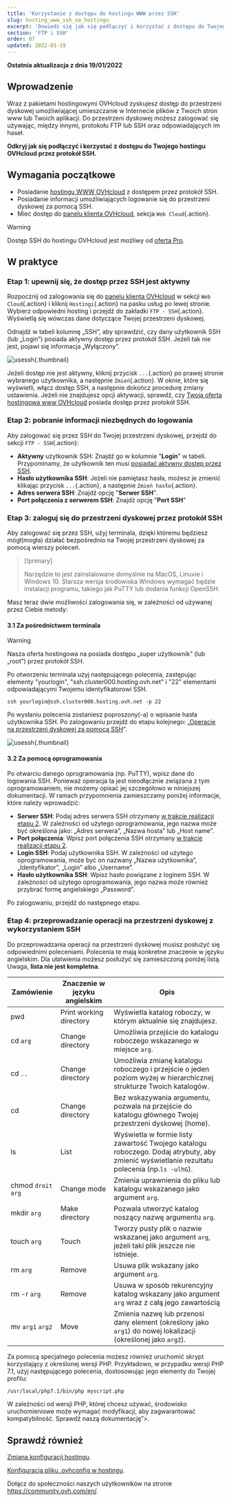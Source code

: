 ```yaml
---
title: 'Korzystanie z dostępu do hostingu WWW przez SSH'
slug: hosting_www_ssh_na_hostingu
excerpt: 'Dowiedz się jak się podłączyć i korzystać z dostępu do Twojego hostingu OVHcloud przez protokół SSH'
section: 'FTP i SSH'
order: 07
updated: 2022-01-19
---
```


**Ostatnia aktualizacja z dnia 19/01/2022**

## Wprowadzenie 

Wraz z pakietami hostingowymi OVHcloud zyskujesz dostęp do przestrzeni dyskowej umożliwiającej umieszczanie w Internecie plików z Twoich stron www lub Twoich aplikacji. Do przestrzeni dyskowej możesz zalogować się używając, między innymi, protokołu FTP lub SSH oraz odpowiadających im haseł.

**Odkryj jak się podłączyć i korzystać z dostępu do Twojego hostingu OVHcloud przez protokół SSH.**

## Wymagania początkowe

- Posiadanie [hostingu WWW OVHcloud](https://www.ovhcloud.com/pl/web-hosting/) z dostępem przez protokół SSH.
- Posiadanie informacji umożliwiających logowanie się do przestrzeni dyskowej za pomocą SSH.
- Mieć dostęp do [panelu klienta OVHcloud](https://www.ovh.com/auth/?action=gotomanager&from=https://www.ovh.pl/&ovhSubsidiary=pl), sekcja `Web Cloud`{.action}.

> [!warning]
> 
> Dostęp SSH do hostingu OVHcloud jest możliwy od [oferta Pro](https://www.ovhcloud.com/pl/web-hosting/compare/).

## W praktyce

### Etap 1: upewnij się, że dostęp przez SSH jest aktywny <a name="sshcheck"></a>

Rozpocznij od zalogowania się do [panelu klienta OVHcloud](https://www.ovh.com/auth/?action=gotomanager&from=https://www.ovh.pl/&ovhSubsidiary=pl) w sekcji `Web Cloud`{.action} i kliknij `Hostingi`{.action} na pasku usług po lewej stronie. Wybierz odpowiedni hosting i przejdź do zakładki `FTP - SSH`{.action}. Wyświetlą się wówczas dane dotyczące Twojej przestrzeni dyskowej. 

Odnajdź w tabeli kolumnę „SSH”, aby sprawdzić, czy dany użytkownik SSH (lub „Login”) posiada aktywny dostęp przez protokół SSH. Jeżeli tak nie jest, pojawi się informacja „Wyłączony”.

![usessh](images/use-ssh-step1.png){.thumbnail}

Jeżeli dostęp nie jest aktywny, kliknij przycisk `...`{.action} po prawej stronie wybranego użytkownika, a następnie `Zmień`{.action}. W oknie, które się wyświetli, włącz dostęp SSH, a następnie dokończ procedurę zmiany ustawienia. Jeżeli nie znajdujesz opcji aktywacji, sprawdź, czy [Twoja oferta hostingowa www OVHcloud](https://www.ovhcloud.com/pl/web-hosting/) posiada dostęp przez protokół SSH.

### Etap 2: pobranie informacji niezbędnych do logowania <a name="sshlogin"></a>

Aby zalogować się przez SSH do Twojej przestrzeni dyskowej, przejdź do sekcji `FTP - SSH`{.action}:

- **Aktywny** użytkownik SSH: Znajdź go w kolumnie "**Login**" w tabeli. Przypominamy, że użytkownik ten musi [posiadać aktywny dostęp przez SSH](#sshcheck).
- **Hasło użytkownika SSH**: Jeżeli nie pamiętasz hasła, możesz je zmienić klikając przycisk `...`{.action}, a następnie `Zmień hasło`{.action}.
- **Adres serwera SSH**: Znajdź opcję "**Serwer SSH**".
- **Port połączenia z serwerem SSH**: Znajdź opcję "**Port SSH**"

### Etap 3: zaloguj się do przestrzeni dyskowej przez protokół SSH

Aby zalogować się przez SSH, użyj terminala, dzięki któremu będziesz mógł(mogła) działać bezpośrednio na Twojej przestrzeni dyskowej za pomocą wierszy poleceń.  

> [!primary]
>
> Narzędzie to jest zainstalowane domyślnie na MacOS, Linuxie i Windows 10. Starsza wersja środowiska Windows wymagać będzie instalacji programu, takiego jak PuTTY lub dodania funkcji OpenSSH.

Masz teraz dwie możliwości zalogowania się, w zależności od używanej przez Ciebie metody:

#### 3.1 Za pośrednictwem terminala

> [!warning]
> Nasza oferta hostingowa na posiada dostępu „super użytkownik” (lub „root”) przez protokół SSH.

Po otworzeniu terminala użyj następującego polecenia, zastępując elementy "yourlogin", "ssh.cluster000.hosting.ovh.net" i "22" elementami odpowiadającymi Twojemu identyfikatorowi SSH. 

```ssh
ssh yourlogin@ssh.cluster000.hosting.ovh.net -p 22
```

Po wysłaniu polecenia zostaniesz poproszony(-a) o wpisanie hasła użytkownika SSH. Po zalogowaniu przejdź do etapu kolejnego: „[Operacje na przestrzeni dyskowej za pomocą SSH](./#etap-4-przeprowadzanie-operacji-na-przestrzeni-dyskowej-z-wykorzystaniem-ssh)”.

![usessh](images/use-ssh-step3.png){.thumbnail}

#### 3.2 Za pomocą oprogramowania

Po otwarciu danego oprogramowania (np. PuTTY), wpisz dane do logowania SSH. Ponieważ operacja ta jest nieodłącznie związana z tym oprogramowaniem, nie możemy opisać jej szczegółowo w niniejszej dokumentacji. W ramach przypomnienia zamieszczamy poniżej informacje, które należy wprowadzić:

- **Serwer SSH**: Podaj adres serwera SSH otrzymany [w trakcie realizacji etapu 2](#sshlogin). W zależności od użytego oprogramowania, jego nazwa może być określona jako: „Adres serwera”, „Nazwa hosta” lub „Host name”.
- **Port połączenia**: Wpisz port połączenia SSH otrzymany [w trakcie realizacji etapu 2](#sshlogin).
- **Login SSH**: Podaj użytkownika SSH. W zależności od użytego oprogramowania, może być on nazwany „Nazwa użytkownika”, „Identyfikator”, „Login” albo „Username”.
- **Hasło użytkownika SSH**: Wpisz hasło powiązane z loginem SSH. W zależności od użytego oprogramowania, jego nazwa może również przybrać formę angielskiego „Password”.

Po zalogowaniu, przejdź do następnego etapu.

### Etap 4: przeprowadzanie operacji na przestrzeni dyskowej z wykorzystaniem SSH

Do przeprowadzania operacji na przestrzeni dyskowej musisz posłużyć się odpowiednimi poleceniami. Polecenia te mają konkretne znaczenie w języku angielskim. Dla ułatwienia możesz posłużyć się zamieszczoną poniżej listą. Uwaga, **lista nie jest kompletna**.

|Zamówienie|Znaczenie w języku angielskim|Opis| 
|---|---|---|
|pwd|Print working directory|Wyświetla katalog roboczy, w którym aktualnie się znajdujesz.| 
|cd `arg`|Change directory|Umożliwia przejście do katalogu roboczego wskazanego w miejsce `arg`.|
|cd `..`|Change directory|Umożliwia zmianę katalogu roboczego i przejście o jeden poziom wyżej w hierarchicznej strukturze Twoich katalogów.|
|cd|Change directory|Bez wskazywania argumentu, pozwala na przejście do katalogu głównego Twojej przestrzeni dyskowej (home).|
|ls|List|Wyświetla w formie listy zawartość Twojego katalogu roboczego. Dodaj atrybuty, aby zmienić wyświetlanie rezultatu polecenia (np.`ls -ulhG`).| 
|chmod `droit` `arg`|Change mode|Zmienia uprawnienia do pliku lub katalogu wskazanego jako argument `arg`.| 
|mkdir `arg`|Make directory|Pozwala utworzyć katalog noszący nazwę argumentu `arg`.| 
|touch `arg`|Touch|Tworzy pusty plik o nazwie wskazanej jako argument `arg`, jeżeli taki plik jeszcze nie istnieje.|
|rm `arg`|Remove|Usuwa plik wskazany jako argument `arg`.| 
|rm -r `arg`|Remove|Usuwa w sposób rekurencyjny katalog wskazany jako argument `arg` wraz z całą jego zawartością| 
|mv `arg1` `arg2`|Move|Zmienia nazwę lub przenosi dany element (określony jako `arg1`) do nowej lokalizacji (określonej jako `arg2`).| 

Za pomocą specjalnego polecenia możesz również uruchomić skrypt korzystający z określonej wersji PHP. Przykładowo, w przypadku wersji PHP 7.1, użyj następującego polecenia, dostosowując jego elementy do Twojej profilu:

```sh
/usr/local/php7.1/bin/php myscript.php
```

W zależności od wersji PHP, której chcesz używać, środowisko uruchomieniowe może wymagać modyfikacji, aby zagwarantować kompatybilność. Sprawdź naszą dokumentację”>.

## Sprawdź również

[Zmiana konfiguracji hostingu](https://docs.ovh.com/pl/hosting/zmiana_srodowiska_uruchomieniowego_dla_hostingu_www/).

[Konfiguracja pliku .ovhconfig w hostingu](https://docs.ovh.com/pl/hosting/konfiguracja-pliku-ovhconfig/).

Dołącz do społeczności naszych użytkowników na stronie <https://community.ovh.com/en/>.
